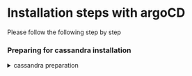# Installation steps with argoCD
Please follow the following step by step
### Preparing for cassandra installation
<details>
  <summary>cassandra preparation </summary>
</details>
